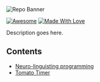 ![Repo Banner](https://raw.githubusercontent.com/psanders/awesome-coffee/master/repo_banner.jpg)

[![Awesome](https://cdn.rawgit.com/sindresorhus/awesome/d7305f38d29fed78fa85652e3a63e154dd8e8829/media/badge.svg)](https://github.com/sindresorhus/awesome) [![Made With Love](https://img.shields.io/badge/Made%20With-Love-orange.svg)](https://github.com/chetanraj/awesome-github-badges)

Description goes here.

## Contents

- [Neuro-linguisting programming](#neuro-linguisting-programming)
- [Tomato Timer](#tomato-timer)

